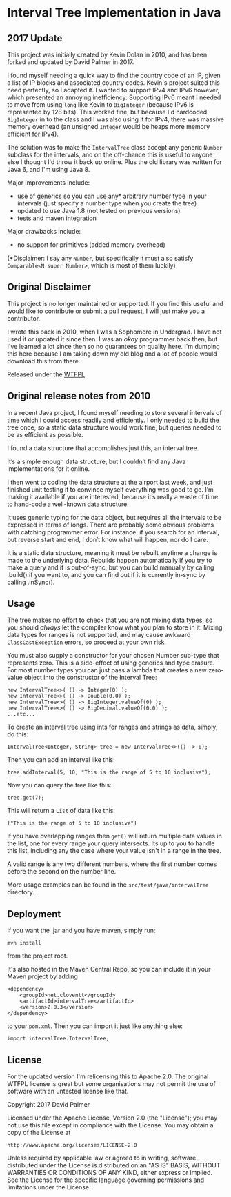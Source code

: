 Interval Tree Implementation in Java
====================================

## 2017 Update

This project was initially created by Kevin Dolan in 2010, and has been forked and updated by David Palmer in 2017. 

I found myself needing a quick way to find the country code of an IP, given a list of IP blocks and associated country codes. Kevin's project suited this need perfectly, so I adapted it. I wanted to support IPv4 and IPv6 however, which presented an annoying inefficiency. Supporting IPv6 meant I needed to move from using `long` like Kevin to `BigInteger` (because IPv6 is represented by 128 bits). This worked fine, but because I'd hardcoded `BigInteger` in to the class and I was also using it for IPv4, there was massive memory overhead (an unsigned `Integer` would be heaps more memory efficient for IPv4).

The solution was to make the `IntervalTree` class accept any generic `Number` subclass for the intervals, and on the off-chance this is useful to anyone else I thought I'd throw it back up online. Plus the old library was written for Java 6, and I'm using Java 8.

Major improvements include:
 * use of generics so you can use any* arbitrary number type in your intervals (just specify a number type when you create the tree)
 * updated to use Java 1.8 (not tested on previous versions)
 * tests and maven integration
 
Major drawbacks include:
 * no support for primitives (added memory overhead)
 
(\*Disclaimer: I say any `Number`, but specifically it must also satisfy `Comparable<N super Number>`, which is most of them luckily)

## Original Disclaimer

This project is no longer maintained or supported. If you find this useful and would like to contribute or submit a pull request, I will just make you a contributor.

I wrote this back in 2010, when I was a Sophomore in Undergrad. I have not used it or updated it since then. I was an _okay_ programmer back then, but I've learned a lot since then so no guarantees on quality here. I'm dumping this here because I am taking down my old blog and a lot of people would download this from there.

Released under the [WTFPL](http://en.wikipedia.org/wiki/WTFPL).

## Original release notes from 2010

In a recent Java project, I found myself needing to store several intervals of time which I could access readily and efficiently.  I only needed to build the tree once, so a static data structure would work fine, but queries needed to be as efficient as possible.

I found a data structure that accomplishes just this, an interval tree.

It’s a simple enough data structure, but I couldn’t find any Java implementations for it online.

I then went to coding the data structure at the airport last week, and just finished unit testing it to convince myself everything was good to go.  I’m making it available if you are interested, because it’s really a waste of time to hand-code a well-known data structure.

It uses generic typing for the data object, but requires all the intervals to be expressed in terms of longs.  There are probably some obvious problems with catching programmer error.  For instance, if you search for an interval, but reverse start and end, I don’t know what will happen, nor do I care.

It is a static data structure, meaning it must be rebuilt anytime a change is made to the underlying data.  Rebuilds happen automatically if you try to make a query and it is out-of-sync, but you can build manually by calling .build() if you want to, and you can find out if it is currently in-sync by calling .inSync().

## Usage
The tree makes no effort to check that you are not mixing data types, so you should _always_ let the compiler know what you plan to store in it. Mixing data types for ranges is not supported, and may cause awkward `ClassCastException` errors, so proceed at your own risk.

You must also supply a constructor for your chosen Number sub-type that represents zero. This is a side-effect of using generics and type erasure. For most number types you can just pass a lambda that creates a new zero-value object into the constructor of the Interval Tree:

```
new IntervalTree<>( () -> Integer(0) );
new IntervalTree<>( () -> Double(0.0) );
new IntervalTree<>( () -> BigInteger.valueOf(0) );
new IntervalTree<>( () -> BigDecimal.valueOf(0.0) );
...etc...
```

To create an interval tree using ints for ranges and strings as data, simply, do this:

```
IntervalTree<Integer, String> tree = new IntervalTree<>(() -> 0);
```

Then you can add an interval like this:

```
tree.addInterval(5, 10, "This is the range of 5 to 10 inclusive");
```

Now you can query the tree like this:

```
tree.get(7);
```

This will return a `List` of data like this:

```
["This is the range of 5 to 10 inclusive"]
```

If you have overlapping ranges then `get()` will return multiple data values in the list, one for every range your query intersects. Its up to you to handle this list, including any the case where your value isn't in a range in the tree.

A valid range is any two different numbers, where the first number comes before the second on the number line.

More usage examples can be found in the `src/test/java/intervalTree` directory.

## Deployment
If you want the .jar and you have maven, simply run:

```
mvn install
```

from the project root. 

It's also hosted in the Maven Central Repo, so you can include it in your Maven project by adding

```
<dependency>
    <groupId>net.cloventt</groupId>
    <artifactId>intervalTree</artifactId>
    <version>2.0.3</version>
</dependency>
```

to your `pom.xml`. Then you can import it just like anything else:

```
import intervalTree.IntervalTree;
```

## License
For the updated version I'm relicensing this to Apache 2.0. The original WTFPL license is great but some organisations may not permit the use of software with an untested license like that.

Copyright 2017 David Palmer

Licensed under the Apache License, Version 2.0 (the "License");
you may not use this file except in compliance with the License.
You may obtain a copy of the License at

    http://www.apache.org/licenses/LICENSE-2.0

Unless required by applicable law or agreed to in writing, software
distributed under the License is distributed on an "AS IS" BASIS,
WITHOUT WARRANTIES OR CONDITIONS OF ANY KIND, either express or implied.
See the License for the specific language governing permissions and
limitations under the License.
